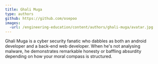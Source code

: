 ```yaml
---
title: Ghali Muga
type: authors
github: https://github.com/osepoo
images:
  -url: /engineering-education/content/authors/ghali-muga/avatar.jpg
---
```


Ghali Muga is a cyber security fanatic who dabbles as both an android developer and a back-end web developer. When he's not analysing malware, he demonstrates remarkable honesty or baffling absurdity depending on how your moral compass is structured.
